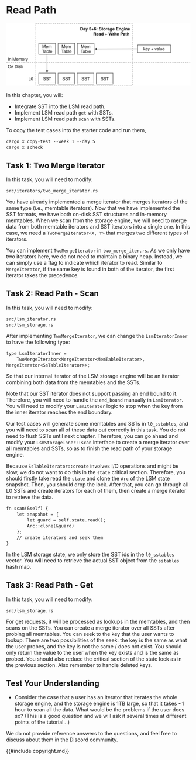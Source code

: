# Read Path

![Chapter Overview](./lsm-tutorial/week1-05-overview.svg)

In this chapter, you will:

* Integrate SST into the LSM read path.
* Implement LSM read path `get` with SSTs.
* Implement LSM read path `scan` with SSTs.


To copy the test cases into the starter code and run them,

```
cargo x copy-test --week 1 --day 5
cargo x scheck
```

## Task 1: Two Merge Iterator


In this task, you will need to modify:

```
src/iterators/two_merge_iterator.rs
```

You have already implemented a merge iterator that merges iterators of the same type (i.e., memtable iterators). Now that we have implemented the SST formats, we have both on-disk SST structures and in-memory memtables. When we scan from the storage engine, we will need to merge data from both memtable iterators and SST iterators into a single one. In this case, we need a `TwoMergeIterator<X, Y>` that merges two different types of iterators.

You can implement `TwoMergeIterator` in `two_merge_iter.rs`. As we only have two iterators here, we do not need to maintain a binary heap. Instead, we can simply use a flag to indicate which iterator to read. Similar to `MergeIterator`, if the same key is found in both of the iterator, the first iterator takes the precedence.

## Task 2: Read Path - Scan

In this task, you will need to modify:

```
src/lsm_iterator.rs
src/lsm_storage.rs
```

After implementing `TwoMergeIterator`, we can change the `LsmIteratorInner` to have the following type:

```rust,no_run
type LsmIteratorInner =
    TwoMergeIterator<MergeIterator<MemTableIterator>, MergeIterator<SsTableIterator>>;
```

So that our internal iterator of the LSM storage engine will be an iterator combining both data from the memtables and the SSTs.

Note that our SST iterator does not support passing an end bound to it. Therefore, you will need to handle the `end_bound` manually in `LsmIterator`. You will need to modify your `LsmIterator` logic to stop when the key from the inner iterator reaches the end boundary.

Our test cases will generate some memtables and SSTs in `l0_sstables`, and you will need to scan all of these data out correctly in this task. You do not need to flush SSTs until next chapter. Therefore, you can go ahead and modify your `LsmStorageInner::scan` interface to create a merge iterator over all memtables and SSTs, so as to finish the read path of your storage engine.

Because `SsTableIterator::create` involves I/O operations and might be slow, we do not want to do this in the `state` critical section. Therefore, you should firstly take read the `state` and clone the `Arc` of the LSM state snapshot. Then, you should drop the lock. After that, you can go through all L0 SSTs and create iterators for each of them, then create a merge iterator to retrieve the data.

```rust,no_run
fn scan(&self) {
    let snapshot = {
        let guard = self.state.read();
        Arc::clone(&guard)
    };
    // create iterators and seek them
}
```

In the LSM storage state, we only store the SST ids in the `l0_sstables` vector. You will need to retrieve the actual SST object from the `sstables` hash map.

## Task 3: Read Path - Get

In this task, you will need to modify:

```
src/lsm_storage.rs
```

For get requests, it will be processed as lookups in the memtables, and then scans on the SSTs. You can create a merge iterator over all SSTs after probing all memtables. You can seek to the key that the user wants to lookup. There are two possibilities of the seek: the key is the same as what the user probes, and the key is not the same / does not exist. You should only return the value to the user when the key exists and is the same as probed. You should also reduce the critical section of the state lock as in the previous section. Also remember to handle deleted keys.

## Test Your Understanding

* Consider the case that a user has an iterator that iterates the whole storage engine, and the storage engine is 1TB large, so that it takes ~1 hour to scan all the data. What would be the problems if the user does so? (This is a good question and we will ask it several times at different points of the tutorial...)

We do not provide reference answers to the questions, and feel free to discuss about them in the Discord community.

{{#include copyright.md}}
